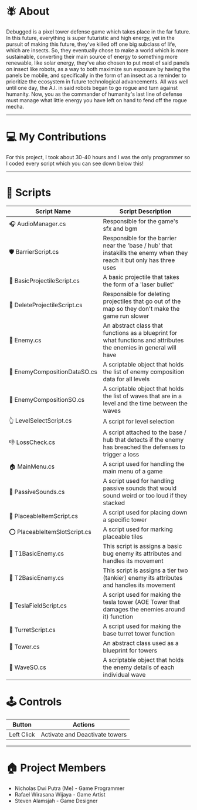 # 🪰 About
Debugged is a pixel tower defense game which takes place in the far future. In this future, everything is super futuristic and high energy, yet in the pursuit of making this future, they've killed off one big subclass of life, which are insects. So, they eventually chose to make a world which is more sustainable, converting their main source of energy to something more renewable, like solar energy, they've also chosen to put most of said panels on insect like robots, as a way to both maximize sun exposure by having the panels be mobile, and specifically in the form of an insect as a reminder to prioritize the ecosystem in future technological advancements. All was well until one day, the A.I. in said robots began to go rogue and turn against humanity. Now, you as the commander of humanity's last line of defense must manage what little energy you have left on hand to fend off the rogue mecha.

---

# 💻 My Contributions 

For this project, I took about 30-40 hours and I was the only programmer so I coded every script which you can see down below this!

---

# 📜 Scripts

| Script Name | Script Description |
|---|---|
| 🎧 AudioManager.cs | Responsible for the game's sfx and bgm |
| 🛡️ BarrierScript.cs | Responsible for the barrier near the 'base / hub' that instakills the enemy when they reach it but only has three uses |
| 🏹 BasicProjectileScript.cs | A basic projectile that takes the form of a 'laser bullet'|
| 🚫 DeleteProjectileScript.cs | Responsible for deleting projectiles that go out of the map so they don't make the game run slower |
| 🎯 Enemy.cs | An abstract class that functions as a blueprint for what functions and attributes the enemies in general will have |
| 🎌&nbsp;EnemyCompositionDataSO.cs | A scriptable object that holds the list of enemy composition data for all levels |
| 🚩 EnemyCompositionSO.cs | A scriptable object that holds the list of waves that are in a level and the time between the waves|
| 👆 LevelSelectScript.cs | A script for level selection |
| 👎 LossCheck.cs | A script attached to the base / hub that detects if the enemy has breached the defenses to trigger a loss |
| 🏠 MainMenu.cs | A script used for handling the main menu of a game |
| 🗻 PassiveSounds.cs | A script used for handling passive sounds that would sound weird or too loud if they stacked |
| 🫳 PlaceableItemScript.cs | A script used for placing down a specific tower |
| ⭕ PlaceableItemSlotScript.cs | A script used for marking placeable tiles |
| 🐜 T1BasicEnemy.cs | This script is assigns a basic bug enemy its attributes and handles its movement |
| 🐞 T2BasicEnemy.cs | This script is assigns a tier two (tankier) enemy its attributes and handles its movement |
| 📡 TeslaFieldScript.cs | A script used for making the tesla tower (AOE Tower that damages the enemies around it) function |
| 🔫 TurretScript.cs | A script used for making the base turret tower function |
| 🏰 Tower.cs | An abstract class used as a blueprint for towers |
| 🌊 WaveSO.cs | A scriptable object that holds the enemy details of each individual wave |

# 🕹️ Controls
| Button | Actions |
|---|---|
| Left Click | Activate and Deactivate towers |

---

# 🏠 Project Members

* Nicholas Dwi Putra (Me) - Game Programmer  
* Rafael Wirasana Wijaya - Game Artist  
* Steven Alamsjah - Game Designer  

